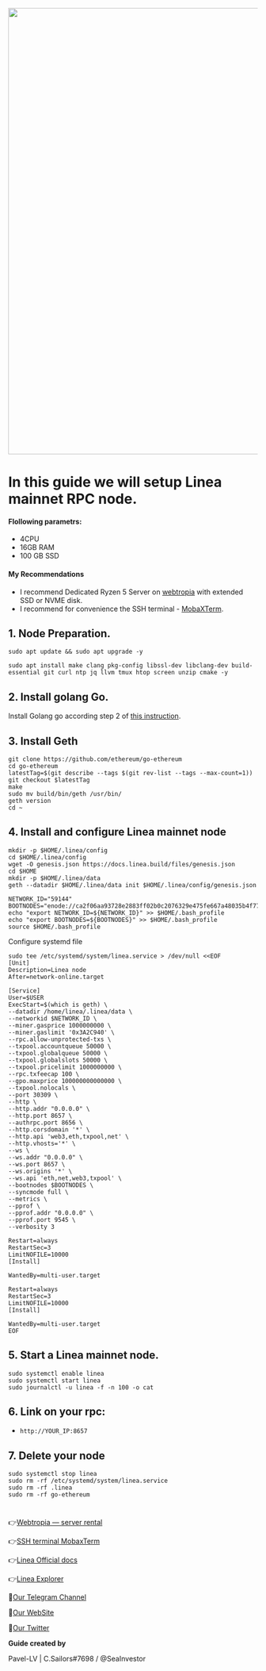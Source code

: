 <p align="center">
 <img src="https://i.postimg.cc/FsTXy88y/linea-cover.png"width="900"/></a>
</p>

# In this guide we will setup Linea mainnet RPC node.

#### Flollowing parametrs:
- 4CPU
- 16GB RAM
- 100 GB SSD

#### My Recommendations
- I recommend Dedicated Ryzen 5 Server on [webtropia](https://bit.ly/45KaUj4) with extended SSD or NVME disk.
- I recommend for convenience the SSH terminal - [MobaXTerm](https://mobaxterm.mobatek.net/download.html).

## 1. Node Preparation.
```
sudo apt update && sudo apt upgrade -y
```
```
sudo apt install make clang pkg-config libssl-dev libclang-dev build-essential git curl ntp jq llvm tmux htop screen unzip cmake -y
```

## 2. Install golang Go.

Install Golang go according step 2 of [this instruction](https://github.com/CryptoSailors/cryptosailors-tools/tree/main/Install%20Golang%20%22Go%22).

## 3. Install Geth
```
git clone https://github.com/ethereum/go-ethereum
cd go-ethereum
latestTag=$(git describe --tags $(git rev-list --tags --max-count=1))
git checkout $latestTag
make 
sudo mv build/bin/geth /usr/bin/
geth version
cd ~
```
## 4. Install and configure Linea mainnet node
```
mkdir -p $HOME/.linea/config
cd $HOME/.linea/config
wget -O genesis.json https://docs.linea.build/files/genesis.json
cd $HOME
mkdir -p $HOME/.linea/data
geth --datadir $HOME/.linea/data init $HOME/.linea/config/genesis.json
```
```
NETWORK_ID="59144"
BOOTNODES="enode://ca2f06aa93728e2883ff02b0c2076329e475fe667a48035b4f77711ea41a73cf6cb2ff232804c49538ad77794185d83295b57ddd2be79eefc50a9dd5c48bbb2e@3.23.106.165:30303,enode://eef91d714494a1ceb6e06e5ce96fe5d7d25d3701b2d2e68c042b33d5fa0e4bf134116e06947b3f40b0f22db08f104504dd2e5c790d8bcbb6bfb1b7f4f85313ec@3.133.179.213:30303,enode://cfd472842582c422c7c98b0f2d04c6bf21d1afb2c767f72b032f7ea89c03a7abdaf4855b7cb2dc9ae7509836064ba8d817572cf7421ba106ac87857836fa1d1b@3.145.12.13:30303"
echo "export NETWORK_ID=${NETWORK_ID}" >> $HOME/.bash_profile
echo "export BOOTNODES=${BOOTNODES}" >> $HOME/.bash_profile
source $HOME/.bash_profile
```
Configure systemd file
```
sudo tee /etc/systemd/system/linea.service > /dev/null <<EOF
[Unit]
Description=Linea node
After=network-online.target

[Service]
User=$USER
ExecStart=$(which is geth) \
--datadir /home/linea/.linea/data \
--networkid $NETWORK_ID \
--miner.gasprice 1000000000 \
--miner.gaslimit '0x3A2C940' \
--rpc.allow-unprotected-txs \
--txpool.accountqueue 50000 \
--txpool.globalqueue 50000 \
--txpool.globalslots 50000 \
--txpool.pricelimit 1000000000 \
--rpc.txfeecap 100 \
--gpo.maxprice 100000000000000 \
--txpool.nolocals \
--port 30309 \
--http \
--http.addr "0.0.0.0" \
--http.port 8657 \
--authrpc.port 8656 \
--http.corsdomain '*' \
--http.api 'web3,eth,txpool,net' \
--http.vhosts='*' \
--ws \
--ws.addr "0.0.0.0" \
--ws.port 8657 \
--ws.origins '*' \
--ws.api 'eth,net,web3,txpool' \
--bootnodes $BOOTNODES \
--syncmode full \
--metrics \
--pprof \
--pprof.addr "0.0.0.0" \
--pprof.port 9545 \
--verbosity 3

Restart=always
RestartSec=3
LimitNOFILE=10000
[Install]

WantedBy=multi-user.target

Restart=always
RestartSec=3
LimitNOFILE=10000
[Install]

WantedBy=multi-user.target
EOF
```
## 5. Start a Linea mainnet node.
```
sudo systemctl enable linea
sudo systemctl start linea
sudo journalctl -u linea -f -n 100 -o cat
```
## 6. Link on your rpc:

- `http://YOUR_IP:8657`

## 7. Delete your node
```
sudo systemctl stop linea
sudo rm -rf /etc/systemd/system/linea.service
sudo rm -rf .linea
sudo rm -rf go-ethereum
```

#

👉[Webtropia — server rental](https://bit.ly/45KaUj4)

👉[SSH terminal MobaxTerm](https://mobaxterm.mobatek.net/download.html)

👉[Linea Official docs](https://docs.linea.build/build-on-linea/run-a-node)

👉[Linea Explorer](https://lineascan.build/)

🔰[Our Telegram Channel](https://t.me/CryptoSailorsAnn)

🔰[Our WebSite](cryptosailors.tech)

🔰[Our Twitter](https://twitter.com/Crypto_Sailors)

**Guide created by**

Pavel-LV | C.Sailors#7698 / @SeaInvestor

